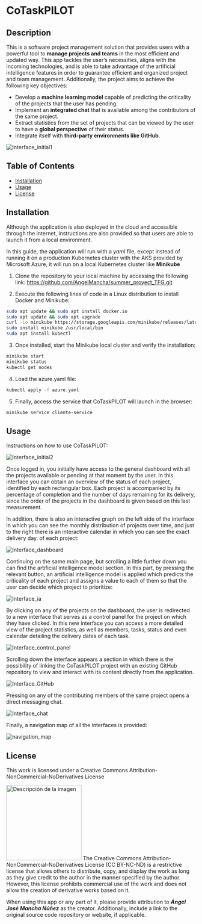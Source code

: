 # CoTaskPILOT

## Description

This is a software project management solution that provides users with a powerful tool to **manage projects and teams** in the most efficient and updated way. This app tackles the user’s necessities, aligns with the incoming technologies, and is able to take advantage of the artificial intelligence features in order to guarantee efficient and organized project and team management. Additionally, the project aims to achieve the following key objectives:

- Develop a **machine learning model** capable of predicting the criticality of the projects that the user has pending.
- Implement an **integrated chat** that is available among the contributors of the same project.
- Extract statistics from the set of projects that can be viewed by the user to have a **global perspective** of their status.
- Integrate itself with **third-party environments like GitHub**.

![Interface_initial1](/images/dashboard.png)


## Table of Contents

- [Installation](#installation)
- [Usage](#usage)
- [License](#license)

## Installation

Although the application is also deployed in the cloud and accessible through the internet, instructions are also provided so that users are able to launch it from a local environment.

In this guide, the application will run with a _yaml_ file, except instead of running it on a production Kubernetes cluster with the AKS provided by Microsoft Azure, it will run on a local Kubernetes cluster like **Minikube**


1. Clone the repository to your local machine by accessing the following link:
   https://github.com/AngelMancha/summer_proyect_TFG.git

3. Execute the following lines of code in a Linux distribution to install Docker and Minikube:

```bash
sudo apt update && sudo apt install docker.io
sudo apt update && sudo apt upgrade
curl -Lo minikube https://storage.googleapis.com/minikube/releases/latest/minikube-linux-amd64
sudo install minikube /usr/local/bin
sudo apt install kubectl
```
3. Once installed, start the Minikube local cluster and verify the installation:
```bash
minikube start
minikube status
kubectl get nodes
```
4. Load the azure.yaml file:
```bash
kubectl apply -f azure.yaml
```
5. Finally, access the service that CoTaskPILOT will launch in the browser:
```bash
minikube service cliente-service
```
## Usage

Instructions on how to use CoTaskPILOT:

![Interface_initial2](images/register.png)

Once logged in, you initially have access to the general dashboard with all the projects available or pending at that moment by the user. In this interface you can obtain an overview of the status of each project, identified by each rectangular box.
Each project is accompanied by its percentage of completion and the number of days remaining for its delivery, since the order of the projects in the dashboard is given based on this last measurement.

In addition, there is also an interactive graph on the left side of the interface in which you can see the monthly distribution of projects over time, and just to the right there is an interactive calendar in which you can see the exact delivery day. of each project:

![Interface_dashboard](images/dashboard.png)

Continuing on the same main page, but scrolling a little further down you can find the artificial intelligence model section. In this part, by pressing the relevant button, an artificial intelligence model is applied which predicts the criticality of each project and assigns a value to each of them so that the user can decide which project to prioritize:

![Interface_ia](images/ia_previous.png)

By clicking on any of the projects on the dashboard, the user is redirected to a new interface that serves as a control panel for the project on which they have clicked. In this new interface you can access a more detailed view of the project statistics, as well as members, tasks, status and even calendar detailing the delivery dates of each task.

![Interface_control_panel](images/panel_de_control.png)

Scrolling down the interface appears a section in which there is the possibility of linking the CoTaskPILOT project with an existing GitHub repository to view and interact with its content directly from the application.

![Interface_GitHub](images/github.png)

Pressing on any of the contributing members of the same project opens a direct messaging chat.

![Interface_chat](images/chat.png)

Finally, a navigation map of all the interfaces is provided:

![navigation_map](images/figma.png)

## License

This work is licensed under a Creative Commons Attribution-NonCommercial-NoDerivatives License

<img src="images/creativecommons.png" alt="Descripción de la imagen" width="200"/>
The Creative Commons Attribution-NonCommercial-NoDerivatives License (CC BY-NC-ND) is a restrictive license that allows others to distribute, copy, and display the work as long as they give credit to the author in the manner specified by the author. However, this license prohibits commercial use of the work and does not allow the creation of derivative works based on it.

When using this app or any part of it, please provide attribution to _**Ángel José Mancha Núñez**_ as the creator. Additionally, include a link to the original source code repository or website, if applicable.


